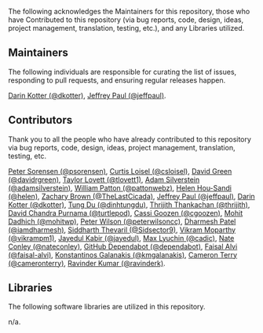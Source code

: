 The following acknowledges the Maintainers for this repository, those who have Contributed to this repository (via bug reports, code, design, ideas, project management, translation, testing, etc.), and any Libraries utilized.

## Maintainers

The following individuals are responsible for curating the list of issues, responding to pull requests, and ensuring regular releases happen.

[Darin Kotter (@dkotter)](https://github.com/dkotter), [Jeffrey Paul (@jeffpaul)](https://github.com/jeffpaul).

## Contributors

Thank you to all the people who have already contributed to this repository via bug reports, code, design, ideas, project management, translation, testing, etc.

[Peter Sorensen (@psorensen)](https://github.com/psorensen), [Curtis Loisel (@csloisel)](https://github.com/csloisel), [David Green (@davidrgreen)](https://github.com/davidrgreen), [Taylor Lovett (@tlovett1)](https://github.com/tlovett1), [Adam Silverstein (@adamsilverstein)](https://github.com/adamsilverstein), [William Patton (@pattonwebz)](https://github.com/pattonwebz), [Helen Hou-Sandi (@helen)](https://github.com/helen), [Zachary Brown (@TheLastCicada)](https://github.com/TheLastCicada), [Jeffrey Paul (@jeffpaul)](https://github.com/jeffpaul), [Darin Kotter (@dkotter)](https://github.com/dkotter), [Tung Du (@dinhtungdu)](https://github.com/dinhtungdu), [Thrijith Thankachan (@thrijith)](https://github.com/thrijith), [David Chandra Purnama (@turtlepod)](https://github.com/turtlepod), [Cassi Goozen (@cgoozen)](https://profiles.wordpress.org/cgoozen/), [Mohit Dadhich (@mohitwp)](https://github.com/mohitwp), [Peter Wilson (@peterwilsoncc)](https://github.com/peterwilsoncc), [Dharmesh Patel (@iamdharmesh)](https://github.com/iamdharmesh), [Siddharth Thevaril (@Sidsector9)](https://github.com/Sidsector9), [Vikram Moparthy (@vikrampm1)](https://github.com/vikrampm1), [Jayedul Kabir (@jayedul)](https://github.com/jayedul), [Max Lyuchin (@cadic)](https://github.com/cadic), [Nate Conley (@nateconley)](https://github.com/nateconley), [GitHub Dependabot (@dependabot)](https://github.com/apps/dependabot), [Faisal Alvi (@faisal-alvi)](https://github.com/faisal-alvi), [Konstantinos Galanakis (@kmgalanakis)](https://github.com/kmgalanakis), [Cameron Terry (@cameronterry)](https://github.com/cameronterry), [Ravinder Kumar (@ravinderk)](https://github.com/ravinderk).

## Libraries

The following software libraries are utilized in this repository.

n/a.
